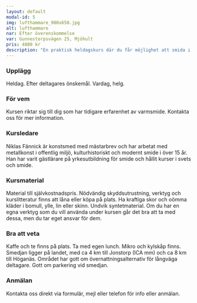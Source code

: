 ```yaml
---
layout: default
modal-id: 5
img: lufthammare_900x650.jpg
alt: lufthammare
nar: Efter överenskommelse
var: Gunnestorpsvägen 25, Mjöhult
pris: 4800 kr
description: "En praktisk heldagskurs där du får möjlighet att smida i en klassisk fyrtiokilos lufthammare. Vi provar på lackning/doning av hål, räckning, smide med sänke och sätthammare. Kom gärna med önskemål om vad du vill smida på förhand, så kan vi förbereda bättre."
---
```


### Upplägg

Heldag. Efter deltagares önskemål. Vardag, helg. 

### För vem

Kursen riktar sig till dig som har tidigare erfarenhet av varmsmide. Kontakta oss för mer information.

### Kursledare

Niklas Fännick är konstsmed med mästarbrev och har arbetat med metallkonst i offentlig miljö, kulturhistoriskt och modernt smide i över 15 år. Han har varit gästlärare på yrkesutbildning för smide och hållit kurser i svets och smide.

### Kursmaterial

Material till självkostnadspris. Nödvändig skyddsutrustning, verktyg och kurslitteratur finns att låna eller köpa på plats. Ha kraftiga skor och oömma kläder i bomull, ylle, lin eller skinn. Undvik syntetmaterial.
Om du har en egna verktyg som du vill använda under kursen går det bra att ta med dessa, men du tar eget ansvar för dem.

### Bra att veta

Kaffe och te finns på plats. Ta med egen lunch. Mikro och kylskåp finns. Smedjan ligger på landet, med ca 4 km till Jonstorp (ICA mm) och ca 8 km till Höganäs. Området har gott om övernattningsalternativ för långväga deltagare. Gott om parkering vid smedjan.

### Anmälan

Kontakta oss direkt via formulär, mejl eller telefon för info eller anmälan.
